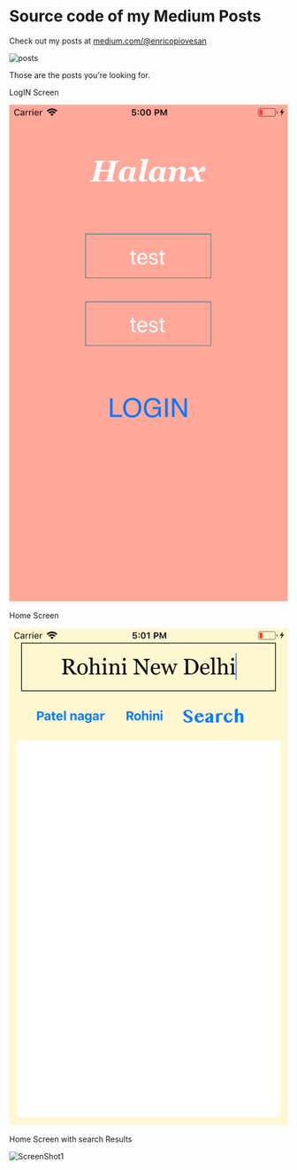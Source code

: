 # Source code of my Medium Posts

Check out my posts at [medium.com/@enricopiovesan](https://medium.com/@enricopiovesan)

![posts](https://cdn-images-1.medium.com/max/800/1*eJDM-QO1fN4gV5gU85ldcA.gif)

Those are the posts you're looking for.


LogIN Screen

![ScreenShot1](Simulator-ScreenShot-iPhone8-2019-08-01at-17.00.35.png)

Home Screen

![ScreenShot1](Simulator-ScreenShot-iPhone8-2019-08-01at-17.01.02.png)


Home Screen with search Results

![ScreenShot1](Simulator-ScreenShot-iPhone8-2019-08-01at-17.00.24.png)
